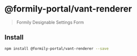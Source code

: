 # @formily-portal/vant-renderer

> Formily Designable Settings Form

## Install

```bash
npm install @formily-portal/vant-renderer --save
```

